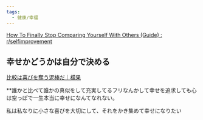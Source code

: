 ```yaml
---
tags:
  - 健康/幸福
---
```

[How To Finally Stop Comparing Yourself With Others (Guide) : r/selfimprovement](https://www.reddit.com/r/selfimprovement/comments/ksik1k/how_to_finally_stop_comparing_yourself_with/)

## 幸せかどうかは自分で決める

[比較は喜びを奪う泥棒だ｜檬果](https://note.com/lqqqoql8/n/n4563e81763d3)

**誰かと比べて誰かの真似をして充実してるフリなんかして幸せを追求しても心は空っぽで一生本当に幸せになんてなれない。

私は私なりに小さな喜びを大切にして、それをかき集めて幸せになりたい

